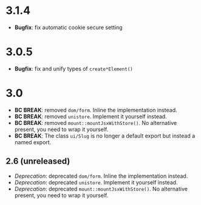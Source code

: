 3.1.4
=====

*   **Bugfix**: fix automatic cookie secure setting


3.0.5
=====

*   **Bugfix**: fix and unify types of `create*Element()` 


3.0
===

* **BC BREAK**: removed `dom/form`. Inline the implementation instead.
* **BC BREAK**: removed `unistore`. Implement it yourself instead.
* **BC BREAK**: removed `mount::mountJsxWithStore()`. No alternative present, you need to wrap it yourself.
* **BC BREAK**: The class `ui/Slug` is no longer a default export but instead a named export.


2.6 (unreleased)
----------------

* *Deprecation*: deprecated `dom/form`. Inline the implementation instead.
* *Deprecation*: deprecated `unistore`. Implement it yourself instead.
* *Deprecation*: deprecated `mount::mountJsxWithStore()`. No alternative present, you need to wrap it yourself.
